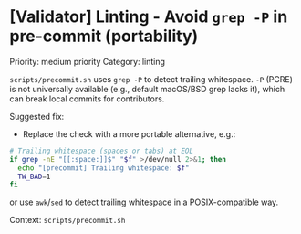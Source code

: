 # [Validator] Linting - Avoid `grep -P` in pre-commit (portability)

Priority: medium priority
Category: linting

`scripts/precommit.sh` uses `grep -P` to detect trailing whitespace. `-P` (PCRE) is not universally available (e.g., default macOS/BSD grep lacks it), which can break local commits for contributors.

Suggested fix:

- Replace the check with a more portable alternative, e.g.:

```sh
# Trailing whitespace (spaces or tabs) at EOL
if grep -nE "[[:space:]]$" "$f" >/dev/null 2>&1; then
  echo "[precommit] Trailing whitespace: $f"
  TW_BAD=1
fi
```

or use `awk`/`sed` to detect trailing whitespace in a POSIX-compatible way.

Context: `scripts/precommit.sh`
